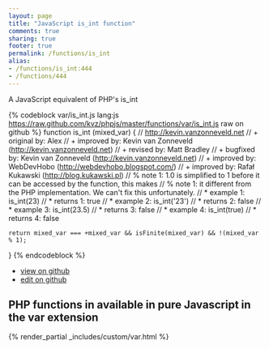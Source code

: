 ```yaml
---
layout: page
title: "JavaScript is_int function"
comments: true
sharing: true
footer: true
permalink: /functions/is_int
alias:
- /functions/is_int:444
- /functions/444
---
```

<!-- Generated by Rakefile:build -->
A JavaScript equivalent of PHP's is_int

{% codeblock var/is_int.js lang:js https://raw.github.com/kvz/phpjs/master/functions/var/is_int.js raw on github %}
function is_int (mixed_var) {
    // http://kevin.vanzonneveld.net
    // +   original by: Alex
    // +   improved by: Kevin van Zonneveld (http://kevin.vanzonneveld.net)
    // +    revised by: Matt Bradley
    // +   bugfixed by: Kevin van Zonneveld (http://kevin.vanzonneveld.net)
    // +   improved by: WebDevHobo (http://webdevhobo.blogspot.com/)
    // +   improved by: Rafał Kukawski (http://blog.kukawski.pl)
    // %        note 1: 1.0 is simplified to 1 before it can be accessed by the function, this makes
    // %        note 1: it different from the PHP implementation. We can't fix this unfortunately.
    // *     example 1: is_int(23)
    // *     returns 1: true
    // *     example 2: is_int('23')
    // *     returns 2: false
    // *     example 3: is_int(23.5)
    // *     returns 3: false
    // *     example 4: is_int(true)
    // *     returns 4: false
    
    return mixed_var === +mixed_var && isFinite(mixed_var) && !(mixed_var % 1);
}
{% endcodeblock %}

 - [view on github](https://github.com/kvz/phpjs/blob/master/functions/var/is_int.js)
 - [edit on github](https://github.com/kvz/phpjs/edit/master/functions/var/is_int.js)

## PHP functions in available in pure Javascript in the var extension
{% render_partial _includes/custom/var.html %}
